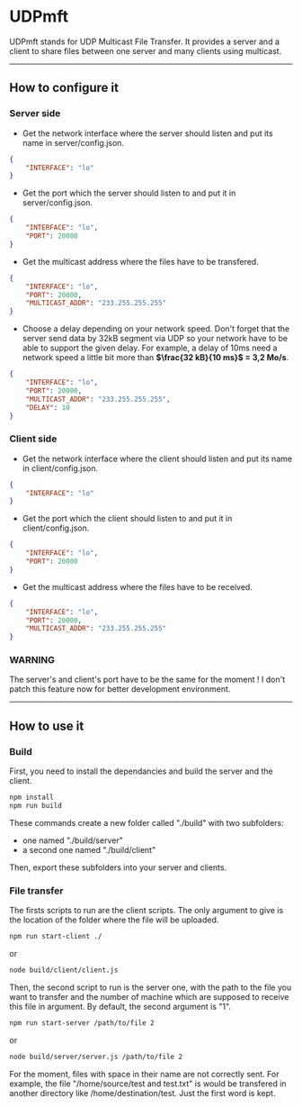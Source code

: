 # UDPmft

UDPmft stands for UDP Multicast File Transfer. It provides a server and a client to share files between one server and many clients using multicast.

---

## How to configure it

### Server side

- Get the network interface where the server should listen and put its name in server/config.json.

```JSON
{
	"INTERFACE": "lo"
}
```

- Get the port which the server should listen to and put it in server/config.json.

```JSON
{
	"INTERFACE": "lo",
	"PORT": 20000
}
```

- Get the multicast address where the files have to be transfered.

```JSON
{
	"INTERFACE": "lo",
	"PORT": 20000,
	"MULTICAST_ADDR": "233.255.255.255"
}
```

- Choose a delay depending on your network speed. Don't forget that the server send data by 32kB segment via UDP so your network have to be able to support the given delay. For example, a delay of 10ms need a network speed a little bit more than **$\frac{32 kB}{10 ms}$ = 3,2 Mo/s**.

```JSON
{
	"INTERFACE": "lo",
	"PORT": 20000,
	"MULTICAST_ADDR": "233.255.255.255",
	"DELAY": 10
}
```

### Client side

- Get the network interface where the client should listen and put its name in client/config.json.

```JSON
{
	"INTERFACE": "lo"
}
```

- Get the port which the client should listen to and put it in client/config.json.

```JSON
{
	"INTERFACE": "lo",
	"PORT": 20000
}
```

- Get the multicast address where the files have to be received.

```JSON
{
	"INTERFACE": "lo",
	"PORT": 20000,
	"MULTICAST_ADDR": "233.255.255.255"
}
```

### WARNING

The server's and client's port have to be the same for the moment ! I don't patch this feature now for better development environment.

---

## How to use it

### Build

First, you need to install the dependancies and build the server and the client.

```bash
npm install
npm run build
```

These commands create a new folder called "./build" with two subfolders:

- one named "./build/server"
- a second one named "./build/client"

Then, export these subfolders into your server and clients.

### File transfer

The firsts scripts to run are the client scripts. The only argument to give is the location of the folder where the file will be uploaded.

```bash
npm run start-client ./
```

or

```bash
node build/client/client.js
```

Then, the second script to run is the server one, with the path to the file you want to transfer and the number of machine which are supposed to receive this file in argument. By default, the second argument is "1".

```bash
npm run start-server /path/to/file 2
```

or

```bash
node build/server/server.js /path/to/file 2
```

For the moment, files with space in their name are not correctly sent. For example, the file "/home/source/test and test.txt" is would be transfered in another directory like /home/destination/test. Just the first word is kept.
